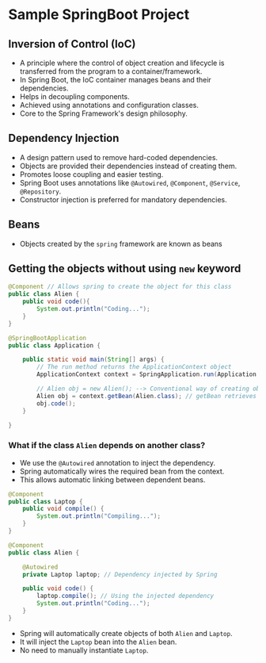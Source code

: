# Sample SpringBoot Project

## Inversion of Control (IoC)

- A principle where the control of object creation and lifecycle is transferred from the program to a container/framework.
- In Spring Boot, the IoC container manages beans and their dependencies.
- Helps in decoupling components.
- Achieved using annotations and configuration classes.
- Core to the Spring Framework's design philosophy.


## Dependency Injection

- A design pattern used to remove hard-coded dependencies.
- Objects are provided their dependencies instead of creating them.
- Promotes loose coupling and easier testing.
- Spring Boot uses annotations like `@Autowired`, `@Component`, `@Service`, `@Repository`.
- Constructor injection is preferred for mandatory dependencies.

## Beans
- Objects created by the `spring` framework are known as beans

## Getting the objects without using `new` keyword
```java
@Component // Allows spring to create the object for this class
public class Alien {
    public void code(){
        System.out.println("Coding...");
    }
}

@SpringBootApplication
public class Application {

    public static void main(String[] args) {
        // The run method returns the ApplicationContext object
        ApplicationContext context = SpringApplication.run(Application.class, args);

        // Alien obj = new Alien(); --> Conventional way of creating objects
        Alien obj = context.getBean(Alien.class); // getBean retrieves the object of that class from the IOC container
        obj.code();
    }

}
```

### What if the class `Alien` depends on another class?

- We use the `@Autowired` annotation to inject the dependency.
- Spring automatically wires the required bean from the context.
- This allows automatic linking between dependent beans.

```java
@Component
public class Laptop {
    public void compile() {
        System.out.println("Compiling...");
    }
}

@Component
public class Alien {

    @Autowired
    private Laptop laptop; // Dependency injected by Spring

    public void code() {
        laptop.compile(); // Using the injected dependency
        System.out.println("Coding...");
    }
}
```
- Spring will automatically create objects of both `Alien` and `Laptop`.
- It will inject the `Laptop` bean into the `Alien` bean.
- No need to manually instantiate `Laptop`.